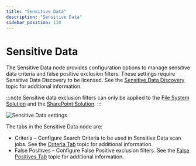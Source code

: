 ```yaml
---
title: "Sensitive Data"
description: "Sensitive Data"
sidebar_position: 110
---
```


# Sensitive Data

The Sensitive Data node provides configuration options to manage sensitive data criteria and false
positive exclusion filters. These settings require Sensitive Data Discovery to be licensed. See the
[Sensitive Data Discovery](/docs/accessanalyzer/12.0/sensitivedatadiscovery/overview.md) topic for additional
information.

:::note
Sensitive data exclusion filters can only be applied to the
[File System Solution](/docs/accessanalyzer/12.0/solutions/filesystem/overview.md) and the
[SharePoint Solution](/docs/accessanalyzer/12.0/solutions/sharepoint/overview.md).
:::


![Sensitive Data settings](/images/accessanalyzer/12.0/admin/settings/sensitivedata/sensitivedata.webp)

The tabs in the Sensitive Data node are:

- Criteria – Configure Search Criteria to be used in Sensitive Data scan jobs. See the
  [Criteria Tab](/docs/accessanalyzer/12.0/admin/settings/sensitivedata/criteria.md) topic for additional information.
- False Positives – Configure False Positive exclusion filters. See the
  [False Positives Tab](/docs/accessanalyzer/12.0/admin/settings/sensitivedata/exclusions/overview.md) topic for additional information.
